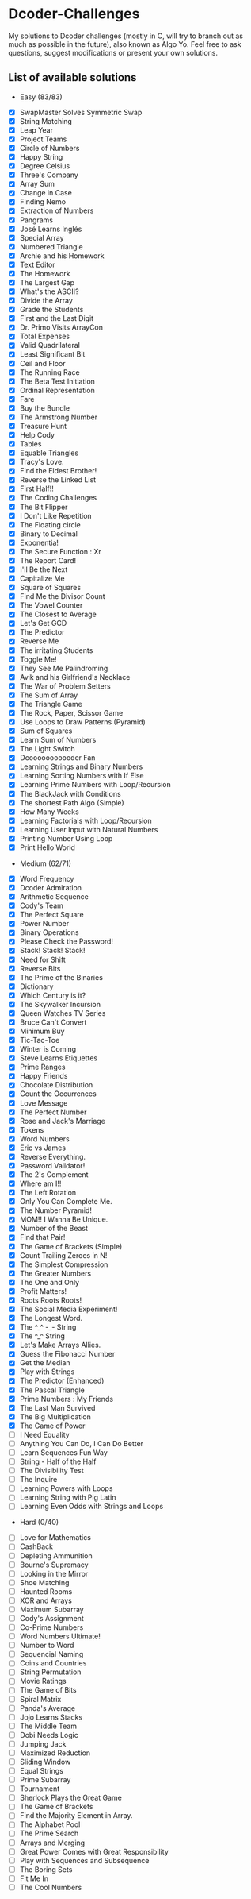 # Dcoder-Challenges
My solutions to Dcoder challenges (mostly in C, will try to branch out as much as possible in the future), also known as Algo Yo. Feel free to ask questions, suggest modifications or present your own solutions.

## List of available solutions
- Easy (83/83)
- [x] SwapMaster Solves Symmetric Swap
- [x] String Matching
- [x] Leap Year
- [x] Project Teams
- [x] Circle of Numbers
- [x] Happy String
- [x] Degree Celsius
- [x] Three's Company
- [x] Array Sum
- [x] Change in Case
- [x] Finding Nemo
- [x] Extraction of Numbers
- [x] Pangrams
- [x] José Learns Inglés
- [x] Special Array
- [x] Numbered Triangle
- [x] Archie and his Homework
- [x] Text Editor
- [x] The Homework
- [x] The Largest Gap
- [x] What's the ASCII?
- [x] Divide the Array
- [x] Grade the Students
- [x] First and the Last Digit
- [x] Dr. Primo Visits ArrayCon
- [x] Total Expenses
- [x] Valid Quadrilateral
- [x] Least Significant Bit
- [x] Ceil and Floor
- [x] The Running Race
- [x] The Beta Test Initiation
- [x] Ordinal Representation
- [x] Fare
- [x] Buy the Bundle
- [x] The Armstrong Number
- [x] Treasure Hunt
- [x] Help Cody
- [x] Tables
- [x] Equable Triangles
- [x] Tracy's Love.
- [x] Find the Eldest Brother!
- [x] Reverse the Linked List
- [x] First Half!!
- [x] The Coding Challenges
- [x] The Bit Flipper
- [x] I Don't Like Repetition
- [x] The Floating circle
- [x] Binary to Decimal
- [x] Exponentia!
- [x] The Secure Function : Xr
- [x] The Report Card!
- [x] I'll Be the Next
- [x] Capitalize Me
- [x] Square of Squares
- [x] Find Me the Divisor Count
- [x] The Vowel Counter
- [x] The Closest to Average
- [x] Let's Get GCD
- [x] The Predictor
- [x] Reverse Me
- [x] The irritating Students
- [x] Toggle Me!
- [x] They See Me Palindroming
- [x] Avik and his Girlfriend's Necklace
- [x] The War of Problem Setters
- [x] The Sum of Array
- [x] The Triangle Game
- [x] The Rock, Paper, Scissor Game
- [x] Use Loops to Draw Patterns (Pyramid)
- [x] Sum of Squares
- [x] Learn Sum of Numbers
- [x] The Light Switch
- [x] Dcooooooooooder Fan
- [x] Learning Strings and Binary Numbers
- [x] Learning Sorting Numbers with If Else
- [x] Learning Prime Numbers with Loop/Recursion
- [x] The BlackJack with Conditions
- [x] The shortest Path Algo (Simple)
- [x] How Many Weeks
- [x] Learning Factorials with Loop/Recursion
- [x] Learning User Input with Natural Numbers
- [x] Printing Number Using Loop
- [x] Print Hello World

- Medium (62/71)
- [x] Word Frequency
- [x] Dcoder Admiration
- [x] Arithmetic Sequence
- [x] Cody's Team
- [x] The Perfect Square
- [x] Power Number
- [x] Binary Operations
- [x] Please Check the Password!
- [x] Stack! Stack! Stack!
- [x] Need for Shift
- [x] Reverse Bits
- [x] The Prime of the Binaries
- [x] Dictionary
- [x] Which Century is it?
- [x] The Skywalker Incursion
- [x] Queen Watches TV Series
- [x] Bruce Can't Convert
- [x] Minimum Buy
- [x] Tic-Tac-Toe
- [x] Winter is Coming
- [x] Steve Learns Etiquettes
- [x] Prime Ranges
- [x] Happy Friends
- [x] Chocolate Distribution
- [x] Count the Occurrences
- [x] Love Message
- [x] The Perfect Number
- [x] Rose and Jack's Marriage
- [x] Tokens
- [x] Word Numbers
- [x] Eric vs James
- [x] Reverse Everything.
- [x] Password Validator!
- [x] The 2's Complement
- [x] Where am I!!
- [x] The Left Rotation
- [x] Only You Can Complete Me.
- [x] The Number Pyramid!
- [x] MOM!! I Wanna Be Unique.
- [x] Number of the Beast
- [x] Find that Pair!
- [x] The Game of Brackets (Simple)
- [x] Count Trailing Zeroes in N!
- [x] The Simplest Compression
- [x] The Greater Numbers
- [x] The One and Only
- [x] Profit Matters!
- [x] Roots Roots Roots!
- [x] The Social Media Experiment!
- [x] The Longest Word.
- [x] The \^\_\^ -\_- String
- [x] The \^\_\^ String
- [x] Let's Make Arrays Allies.
- [x] Guess the Fibonacci Number
- [x] Get the Median
- [x] Play with Strings
- [x] The Predictor (Enhanced)
- [x] The Pascal Triangle
- [x] Prime Numbers : My Friends
- [x] The Last Man Survived
- [x] The Big Multiplication
- [x] The Game of Power
- [ ] I Need Equality
- [ ] Anything You Can Do, I Can Do Better
- [ ] Learn Sequences Fun Way
- [ ] String - Half of the Half
- [ ] The Divisibility Test
- [ ] The Inquire
- [ ] Learning Powers with Loops
- [ ] Learning String with Pig Latin
- [ ] Learning Even Odds with Strings and Loops

- Hard (0/40)
- [ ] Love for Mathematics
- [ ] CashBack
- [ ] Depleting Ammunition
- [ ] Bourne's Supremacy
- [ ] Looking in the Mirror
- [ ] Shoe Matching
- [ ] Haunted Rooms
- [ ] XOR and Arrays
- [ ] Maximum Subarray
- [ ] Cody's Assignment
- [ ] Co-Prime Numbers
- [ ] Word Numbers Ultimate!
- [ ] Number to Word
- [ ] Sequencial Naming
- [ ] Coins and Countries
- [ ] String Permutation
- [ ] Movie Ratings
- [ ] The Game of Bits
- [ ] Spiral Matrix
- [ ] Panda's Average
- [ ] Jojo Learns Stacks
- [ ] The Middle Team
- [ ] Dobi Needs Logic
- [ ] Jumping Jack
- [ ] Maximized Reduction
- [ ] Sliding Window
- [ ] Equal Strings
- [ ] Prime Subarray
- [ ] Tournament
- [ ] Sherlock Plays the Great Game
- [ ] The Game of Brackets
- [ ] Find the Majority Element in Array.
- [ ] The Alphabet Pool
- [ ] The Prime Search
- [ ] Arrays and Merging
- [ ] Great Power Comes with Great Responsibility
- [ ] Play with Sequences and Subsequence
- [ ] The Boring Sets
- [ ] Fit Me In
- [ ] The Cool Numbers
